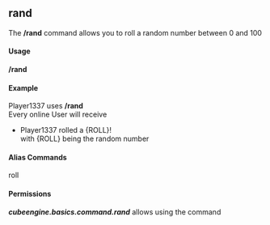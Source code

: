 ## rand ##
The **/rand** command allows you to roll a random number between 0 and 100

#### Usage ####
**/rand**

#### Example ####
Player1337 uses **/rand**  
Every online User will receive  
* Player1337 rolled a {ROLL}!  
with {ROLL} being the random number

#### Alias Commands ####
roll

#### Permissions ####
***cubeengine.basics.command.rand*** allows using the command

